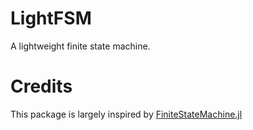 # LightFSM
A lightweight finite state machine.

# Credits
This package is largely inspired by [FiniteStateMachine.jl](https://github.com/tinybike/FiniteStateMachine.jl)
